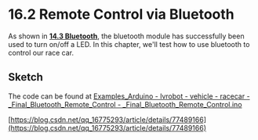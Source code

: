 # 16.2 Remote Control via Bluetooth

As shown in [**14.3 Bluetooth**](../../Part5_Communication/14_Communication/03_bluetooth.md), the bluetooth module has successfully been used to turn on/off a LED. In this chapter, we'll test how to use bluetooth to control our race car.


## 

## Sketch
The code can be found at [Examples_Arduino - lvrobot - vehicle - racecar - _Final_Bluetooth_Remote_Control - _Final_Bluetooth_Remote_Control.ino](https://github.com/LongerVisionRobot/Examples_Arduino/blob/master/lvrobot/vehicle/racecar/_Final_Bluetooth_Remote_Control/_Final_Bluetooth_Remote_Control.ino)


[https://blog.csdn.net/qq_16775293/article/details/77489166](https://blog.csdn.net/qq_16775293/article/details/77489166)
